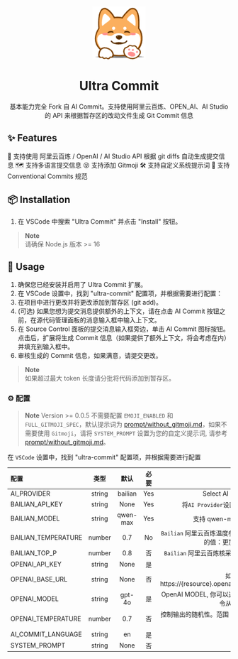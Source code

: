 <a name="readme-top"></a>

<div align="center">

<img height="120" src="https://github.com/excaliburhan/ultra-commit/blob/main/images/logo.png?raw=true">

<h1>Ultra Commit</h1>

基本能力完全 Fork 自 AI Commit。支持使用阿里云百炼、OPEN_AI、AI Studio 的 API 来根据暂存区的改动文件生成 Git Commit 信息

</div>

## ✨ Features

🤯 支持使用 阿里云百炼 / OpenAI / AI Studio API 根据 git diffs 自动生成提交信息
🗺️ 支持多语言提交信息
😜 支持添加 Gitmoji
🛠️ 支持自定义系统提示词
📝 支持 Conventional Commits 规范

## 📦 Installation

1. 在 VSCode 中搜索 "Ultra Commit" 并点击 "Install" 按钮。

> **Note**\
> 请确保 Node.js 版本 >= 16

## 🤯 Usage

1. 确保您已经安装并启用了 Ultra Commit 扩展。
2. 在 VSCode 设置中，找到 "ultra-commit" 配置项，并根据需要进行配置：
3. 在项目中进行更改并将更改添加到暂存区 (git add)。
4. (可选) 如果您想为提交消息提供额外的上下文，请在点击 AI Commit 按钮之前，在源代码管理面板的消息输入框中输入上下文。
5. 在 Source Control 面板的提交消息输入框旁边，单击 AI Commit 图标按钮。点击后，扩展将生成 Commit 信息（如果提供了额外上下文，将会考虑在内）并填充到输入框中。
6. 审核生成的 Commit 信息，如果满意，请提交更改。

> **Note**\
> 如果超过最大 token 长度请分批将代码添加到暂存区。

### ⚙️ 配置

> **Note** Version >= 0.0.5 不需要配置 `EMOJI_ENABLED` 和 `FULL_GITMOJI_SPEC`，默认提示词为 [prompt/without_gitmoji.md](./prompt/with_gitmoji.md)，如果不需要使用 `Gitmoji`，请将 `SYSTEM_PROMPT` 设置为您的自定义提示词, 请参考 [prompt/without_gitmoji.md](./prompt/without_gitmoji.md)。

在 `VSCode` 设置中，找到 "ultra-commit" 配置项，并根据需要进行配置

| 配置                |  类型  |   默认   | 必要 |                                                 备注                                                  |
| :------------------ | :----: | :------: | :--: | :---------------------------------------------------------------------------------------------------: |
| AI_PROVIDER         | string | bailian  | Yes  |                              Select AI Provider: `bailian` or `openai`.                               |
| BAILIAN_API_KEY     | string |   None   | Yes  | 将`AI Provider`设置为`bailian`时需要。[Bailian API key](https://bailian.console.aliyun.com/?apiKey=1) |
| BAILIAN_MODEL       | string | qwen-max | Yes  |                                 支持 qwen-max、qwen-plus、qwen-turbo                                  |
| BAILIAN_TEMPERATURE | number |   0.7    |  No  |   `Bailian` 阿里云百炼温度参数，控制输出的随机性。范围：0-1。较低的值：更加集中，较高的值：更有创造   |
| BAILIAN_TOP_P       | number |   0.8    |  否  |                     `Bailian` 阿里云百炼核采样参数，控制输出的多样性。范围：0-1。                     |
| OPENAI_API_KEY      | string |   None   |  是  |                      [OpenAI 令牌](https://platform.openai.com/account/api-keys)                      |
| OPENAI_BASE_URL     | string |   None   |  否  |          如果是 Azure，使用：https://{resource}.openai.azure.com/openai/deployments/{model}           |
| OPENAI_MODEL        | string |  gpt-4o  |  是  |        OpenAI MODEL, 你可以通过运行 `Show Available OpenAI Models` 命令从列表中选择一个模型。         |
| OPENAI_TEMPERATURE  | number |   0.7    |  否  |                 控制输出的随机性。范围：0-2。较低的值：更加集中，较高的值：更有创造性                 |
| AI_COMMIT_LANGUAGE  | string |    en    |  是  |                                            支持 19 种语言                                             |
| SYSTEM_PROMPT       | string |   None   |  否  |                                           自定义系统提示词                                            |
